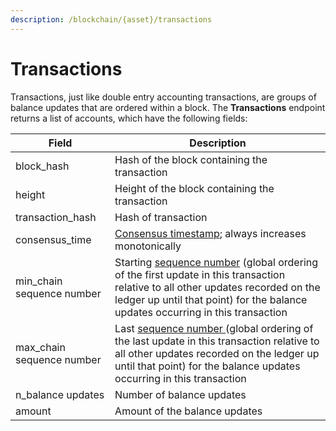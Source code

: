 ```yaml
---
description: /blockchain/{asset}/transactions
---
```


# Transactions

Transactions, just like double entry accounting transactions, are groups of balance updates that are ordered within a block.  The **Transactions** endpoint returns a list of accounts, which have the following fields:

| Field                      | Description                                                                                                                                                                                                                                                |
| -------------------------- | ---------------------------------------------------------------------------------------------------------------------------------------------------------------------------------------------------------------------------------------------------------- |
| block\_hash                | Hash of the block containing the transaction                                                                                                                                                                                                               |
| height                     | Height of the block containing the transaction                                                                                                                                                                                                             |
| transaction\_hash          | Hash of transaction                                                                                                                                                                                                                                        |
| consensus\_time            | [Consensus timestamp](../atlas-overview.md#consensus-timestamp); always increases monotonically                                                                                                                                                            |
| min\_chain sequence number | Starting [sequence number](../atlas-overview.md#chain-sequencing) (global ordering of the first update in this transaction relative to all other updates recorded on the ledger up until that point) for the balance updates occurring in this transaction |
| max\_chain sequence number | Last [sequence number ](../atlas-overview.md#chain-sequencing)(global ordering of the last update in this transaction relative to all other updates recorded on the ledger up until that point) for the balance updates occurring in this transaction      |
| n\_balance updates         | Number of balance updates                                                                                                                                                                                                                                  |
| amount                     | Amount of the balance updates                                                                                                                                                                                                                              |
